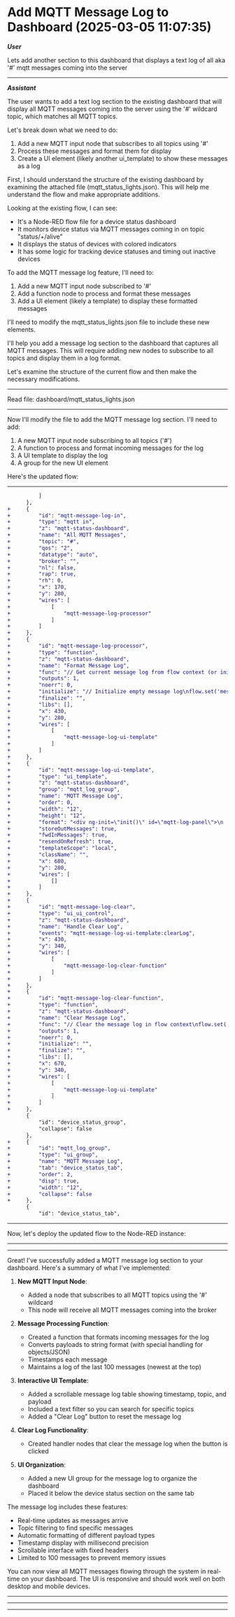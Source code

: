 <!-- Generated by SpecStory -->

# Add MQTT Message Log to Dashboard (2025-03-05 11:07:35)

_**User**_

Lets add another section to this dashboard that displays a text log of all aka '#' mqtt messages coming into the server

---

_**Assistant**_

<think>
The user wants to add a text log section to the existing dashboard that will display all MQTT messages coming into the server using the '#' wildcard topic, which matches all MQTT topics.

Let's break down what we need to do:

1. Add a new MQTT input node that subscribes to all topics using '#'
2. Process these messages and format them for display
3. Create a UI element (likely another ui_template) to show these messages as a log

First, I should understand the structure of the existing dashboard by examining the attached file (mqtt_status_lights.json). This will help me understand the flow and make appropriate additions.

Looking at the existing flow, I can see:
- It's a Node-RED flow file for a device status dashboard
- It monitors device status via MQTT messages coming in on topic "status/+/alive"
- It displays the status of devices with colored indicators
- It has some logic for tracking device statuses and timing out inactive devices

To add the MQTT message log feature, I'll need to:
1. Add a new MQTT input node subscribed to '#'
2. Add a function node to process and format these messages
3. Add a UI element (likely a template) to display these formatted messages

I'll need to modify the mqtt_status_lights.json file to include these new elements.
</think>

I'll help you add a message log section to the dashboard that captures all MQTT messages. This will require adding new nodes to subscribe to all topics and display them in a log format.

Let's examine the structure of the current flow and then make the necessary modifications.

---

Read file: dashboard/mqtt_status_lights.json

---

Now I'll modify the file to add the MQTT message log section. I'll need to add:

1. A new MQTT input node subscribing to all topics ('#')
2. A function to process and format incoming messages for the log
3. A UI template to display the log
4. A group for the new UI element

Here's the updated flow:

---

```diff
          ]
      },
+     {
+         "id": "mqtt-message-log-in",
+         "type": "mqtt in",
+         "z": "mqtt-status-dashboard",
+         "name": "All MQTT Messages",
+         "topic": "#",
+         "qos": "2",
+         "datatype": "auto",
+         "broker": "",
+         "nl": false,
+         "rap": true,
+         "rh": 0,
+         "x": 170,
+         "y": 280,
+         "wires": [
+             [
+                 "mqtt-message-log-processor"
+             ]
+         ]
+     },
+     {
+         "id": "mqtt-message-log-processor",
+         "type": "function",
+         "z": "mqtt-status-dashboard",
+         "name": "Format Message Log",
+         "func": "// Get current message log from flow context (or initialize if not exists)\nlet messageLog = flow.get('messageLog') || [];\n\n// Format the incoming message\nconst timestamp = new Date().toISOString();\nconst topic = msg.topic;\n\n// Format the payload based on type\nlet payload;\nif (typeof msg.payload === 'object') {\n    try {\n        payload = JSON.stringify(msg.payload);\n    } catch (e) {\n        payload = '[Object]';\n    }\n} else {\n    payload = String(msg.payload);\n}\n\n// Create a formatted log entry\nconst logEntry = {\n    timestamp: timestamp,\n    topic: topic,\n    payload: payload\n};\n\n// Add to the beginning of the log array (newest first)\nmessageLog.unshift(logEntry);\n\n// Limit log size to prevent memory issues (keep last 100 messages)\nif (messageLog.length > 100) {\n    messageLog = messageLog.slice(0, 100);\n}\n\n// Store updated log\nflow.set('messageLog', messageLog);\n\n// Return the entire log for the UI\nreturn { payload: messageLog };\n",
+         "outputs": 1,
+         "noerr": 0,
+         "initialize": "// Initialize empty message log\nflow.set('messageLog', []);\n",
+         "finalize": "",
+         "libs": [],
+         "x": 430,
+         "y": 280,
+         "wires": [
+             [
+                 "mqtt-message-log-ui-template"
+             ]
+         ]
+     },
+     {
+         "id": "mqtt-message-log-ui-template",
+         "type": "ui_template",
+         "z": "mqtt-status-dashboard",
+         "group": "mqtt_log_group",
+         "name": "MQTT Message Log",
+         "order": 0,
+         "width": "12",
+         "height": "12",
+         "format": "<div ng-init=\"init()\" id=\"mqtt-log-panel\">\n  <h2>MQTT Message Log</h2>\n  \n  <div class=\"log-controls\">\n    <input type=\"text\" ng-model=\"filterText\" placeholder=\"Filter by topic...\" />\n    <button ng-click=\"clearLog()\">Clear Log</button>\n  </div>\n  \n  <div class=\"mqtt-log-container\">\n    <table class=\"mqtt-log-table\">\n      <thead>\n        <tr>\n          <th>Time</th>\n          <th>Topic</th>\n          <th>Payload</th>\n        </tr>\n      </thead>\n      <tbody>\n        <tr ng-repeat=\"entry in messageLog | filter: topicFilter\" class=\"log-entry\">\n          <td class=\"timestamp\">{{formatTime(entry.timestamp)}}</td>\n          <td class=\"topic\">{{entry.topic}}</td>\n          <td class=\"payload\">{{entry.payload}}</td>\n        </tr>\n      </tbody>\n    </table>\n  </div>\n</div>\n\n<style>\n  #mqtt-log-panel {\n    padding: 20px;\n    font-family: Arial, sans-serif;\n  }\n  \n  h2 {\n    margin-top: 0;\n    margin-bottom: 20px;\n    font-size: 28px;\n  }\n  \n  .log-controls {\n    display: flex;\n    margin-bottom: 15px;\n    gap: 10px;\n  }\n  \n  .log-controls input {\n    flex-grow: 1;\n    padding: 8px;\n    border: 1px solid #ccc;\n    border-radius: 4px;\n  }\n  \n  .log-controls button {\n    padding: 8px 15px;\n    background-color: #f2f2f2;\n    border: 1px solid #ccc;\n    border-radius: 4px;\n    cursor: pointer;\n  }\n  \n  .log-controls button:hover {\n    background-color: #e6e6e6;\n  }\n  \n  .mqtt-log-container {\n    height: 300px;\n    overflow-y: auto;\n    border: 1px solid #ccc;\n    border-radius: 4px;\n    background-color: #f9f9f9;\n  }\n  \n  .mqtt-log-table {\n    width: 100%;\n    border-collapse: collapse;\n  }\n  \n  .mqtt-log-table th {\n    position: sticky;\n    top: 0;\n    background-color: #e0e0e0;\n    padding: 10px;\n    text-align: left;\n    font-weight: bold;\n    border-bottom: 2px solid #ccc;\n  }\n  \n  .mqtt-log-table td {\n    padding: 8px;\n    border-bottom: 1px solid #ddd;\n    word-break: break-word;\n  }\n  \n  .log-entry:hover {\n    background-color: #f0f0f0;\n  }\n  \n  .timestamp {\n    width: 180px;\n    white-space: nowrap;\n  }\n  \n  .topic {\n    width: 30%;\n  }\n  \n  .payload {\n    width: 40%;\n  }\n</style>\n\n<script>\n(function(scope) {\n  scope.init = function() {\n    scope.messageLog = [];\n    scope.filterText = '';\n    \n    scope.topicFilter = function(item) {\n      if (!scope.filterText) return true;\n      return item.topic.toLowerCase().includes(scope.filterText.toLowerCase());\n    };\n    \n    scope.formatTime = function(timestamp) {\n      // Format ISO timestamp to more readable format\n      const date = new Date(timestamp);\n      return date.toLocaleTimeString() + '.' + date.getMilliseconds().toString().padStart(3, '0');\n    };\n    \n    scope.clearLog = function() {\n      scope.messageLog = [];\n      // Use $injector to get the $http service\n      const $http = this.$injector.get('$http');\n      // Send a message to Node-RED to clear the log\n      $http.post('ui/mqtt-message-log-ui-template/clearLog', {});\n    };\n    \n    scope.$watch('msg.payload', function(payload) {\n      if (!payload) return;\n      scope.messageLog = payload;\n    });\n  };\n})(scope);\n</script>",
+         "storeOutMessages": true,
+         "fwdInMessages": true,
+         "resendOnRefresh": true,
+         "templateScope": "local",
+         "className": "",
+         "x": 680,
+         "y": 280,
+         "wires": [
+             []
+         ]
+     },
+     {
+         "id": "mqtt-message-log-clear",
+         "type": "ui_ui_control",
+         "z": "mqtt-status-dashboard",
+         "name": "Handle Clear Log",
+         "events": "mqtt-message-log-ui-template:clearLog",
+         "x": 430,
+         "y": 340,
+         "wires": [
+             [
+                 "mqtt-message-log-clear-function"
+             ]
+         ]
+     },
+     {
+         "id": "mqtt-message-log-clear-function",
+         "type": "function",
+         "z": "mqtt-status-dashboard",
+         "name": "Clear Message Log",
+         "func": "// Clear the message log in flow context\nflow.set('messageLog', []);\n\n// Return empty array to update the UI\nreturn { payload: [] };\n",
+         "outputs": 1,
+         "noerr": 0,
+         "initialize": "",
+         "finalize": "",
+         "libs": [],
+         "x": 670,
+         "y": 340,
+         "wires": [
+             [
+                 "mqtt-message-log-ui-template"
+             ]
+         ]
+     },
      {
          "id": "device_status_group",
          "collapse": false
      },
+     {
+         "id": "mqtt_log_group",
+         "type": "ui_group",
+         "name": "MQTT Message Log",
+         "tab": "device_status_tab",
+         "order": 2,
+         "disp": true,
+         "width": "12",
+         "collapse": false
+     },
      {
          "id": "device_status_tab",
```

---

Now, let's deploy the updated flow to the Node-RED instance:

---



---

Great! I've successfully added a MQTT message log section to your dashboard. Here's a summary of what I've implemented:

1. **New MQTT Input Node**:
   - Added a node that subscribes to all MQTT topics using the '#' wildcard
   - This node will receive all MQTT messages coming into the broker

2. **Message Processing Function**:
   - Created a function that formats incoming messages for the log
   - Converts payloads to string format (with special handling for objects/JSON)
   - Timestamps each message
   - Maintains a log of the last 100 messages (newest at the top)

3. **Interactive UI Template**:
   - Added a scrollable message log table showing timestamp, topic, and payload
   - Included a text filter so you can search for specific topics
   - Added a "Clear Log" button to reset the message log

4. **Clear Log Functionality**:
   - Created handler nodes that clear the message log when the button is clicked

5. **UI Organization**:
   - Added a new UI group for the message log to organize the dashboard
   - Placed it below the device status section on the same tab

The message log includes these features:
- Real-time updates as messages arrive
- Topic filtering to find specific messages
- Automatic formatting of different payload types
- Timestamp display with millisecond precision
- Scrollable interface with fixed headers
- Limited to 100 messages to prevent memory issues

You can now view all MQTT messages flowing through the system in real-time on your dashboard. The UI is responsive and should work well on both desktop and mobile devices.

---



---



---

